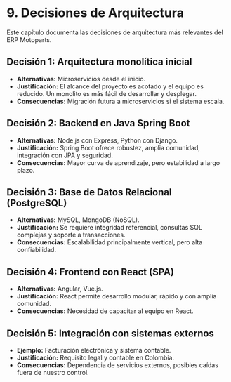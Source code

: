 # 9. Decisiones de Arquitectura

Este capítulo documenta las decisiones de arquitectura más relevantes del ERP Motoparts.

## Decisión 1: Arquitectura monolítica inicial
- **Alternativas:** Microservicios desde el inicio.  
- **Justificación:** El alcance del proyecto es acotado y el equipo es reducido. Un monolito es más fácil de desarrollar y desplegar.  
- **Consecuencias:** Migración futura a microservicios si el sistema escala.

## Decisión 2: Backend en Java Spring Boot
- **Alternativas:** Node.js con Express, Python con Django.  
- **Justificación:** Spring Boot ofrece robustez, amplia comunidad, integración con JPA y seguridad.  
- **Consecuencias:** Mayor curva de aprendizaje, pero estabilidad a largo plazo.

## Decisión 3: Base de Datos Relacional (PostgreSQL)
- **Alternativas:** MySQL, MongoDB (NoSQL).  
- **Justificación:** Se requiere integridad referencial, consultas SQL complejas y soporte a transacciones.  
- **Consecuencias:** Escalabilidad principalmente vertical, pero alta confiabilidad.

## Decisión 4: Frontend con React (SPA)
- **Alternativas:** Angular, Vue.js.  
- **Justificación:** React permite desarrollo modular, rápido y con amplia comunidad.  
- **Consecuencias:** Necesidad de capacitar al equipo en React.

## Decisión 5: Integración con sistemas externos
- **Ejemplo:** Facturación electrónica y sistema contable.  
- **Justificación:** Requisito legal y contable en Colombia.  
- **Consecuencias:** Dependencia de servicios externos, posibles caídas fuera de nuestro control.
